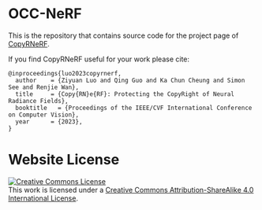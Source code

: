 # OCC-NeRF

This is the repository that contains source code for the project page of [CopyRNeRF](https://luo-ziyuan.github.io/copyrnerf/).

If you find CopyRNeRF useful for your work please cite:
```
@inproceedings{luo2023copyrnerf,
  author    = {Ziyuan Luo and Qing Guo and Ka Chun Cheung and Simon See and Renjie Wan},
  title     = {Copy{RN}e{RF}: Protecting the CopyRight of Neural Radiance Fields},
  booktitle   = {Proceedings of the IEEE/CVF International Conference on Computer Vision},
  year      = {2023},
}
```

# Website License
<a rel="license" href="http://creativecommons.org/licenses/by-sa/4.0/"><img alt="Creative Commons License" style="border-width:0" src="https://i.creativecommons.org/l/by-sa/4.0/88x31.png" /></a><br />This work is licensed under a <a rel="license" href="http://creativecommons.org/licenses/by-sa/4.0/">Creative Commons Attribution-ShareAlike 4.0 International License</a>.
